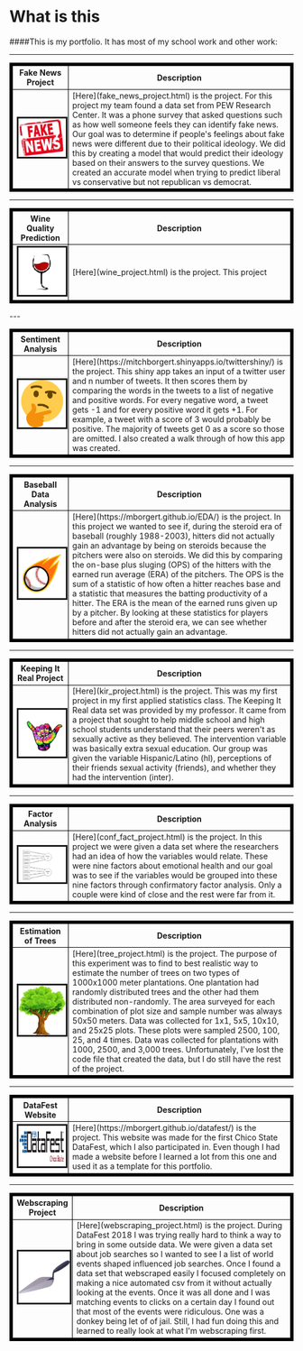 

# What is this

####This is my portfolio. It has most of my school work and other work: 

---

<table  border="5" bordercolor="black" align="center">
<colgroup>
<col width="20%" />
<col width="80%" />
</colgroup>

<thead>
<tr class="header">
<th align="center" >Fake News Project</th>
<th align="center" >Description</th>
</tr>
</thead>

<tbody>
<tr>
  <td><a href=fake_news_project.html><img src="images/fakenews.jpg" alt="" border=3></img> </td>  
  <td> [Here](fake_news_project.html) is the project. For this project my team found a data set from PEW Research Center. It was a phone survey that asked questions such as how well someone feels they can identify fake news. Our goal was to determine if people's feelings about fake news were different due to their political ideology. We did this by creating a model that would predict their ideology based on their answers to the survey questions. We created an accurate model when trying to predict liberal vs conservative but not republican vs democrat.</td>
</td>
</tr>

</tbody>
</table>

---


<table  border="5" bordercolor="black" align="center">
<colgroup>
<col width="20%" />
<col width="80%" />
</colgroup>

<thead>
<tr class="header">
<th align="center" >Wine Quality Prediction</th>
<th align="center" >Description</th>
</tr>
</thead>

<tbody>
<tr>
  <td><a href=wine_project.html><img src="images/wine.jpg" alt="" border=3></img> </td>  
  <td> [Here](wine_project.html) is the project. This project  </td>
</td>
</tr>

</tbody>
</table>
---

<table  border="5" bordercolor="black" align="center">
<colgroup>
<col width="20%" />
<col width="80%" />
</colgroup>

<thead>
<tr class="header">
<th align="center" >Sentiment Analysis</th>
<th align="center" >Description</th>
</tr>
</thead>

<tbody>
<tr>
  <td><a href=https://mitchborgert.shinyapps.io/twittershiny/><img src="images/think.png" alt="" border=3></img> </td>  
  <td> [Here](https://mitchborgert.shinyapps.io/twittershiny/) is the project. This shiny app takes an input of a twitter user and n number of tweets. It then scores them by comparing the words in the tweets to a list of negative and positive words. For every negative word, a tweet gets -1 and for every positive word it gets +1. For example, a tweet with a score of 3 would probably be positive. The majority of tweets get 0 as a score so those are omitted. I also created a walk through of how this app was created.  </td>
</td>
</tr>

</tbody>
</table>

---

<table  border="5" bordercolor="black" align="center">
<colgroup>
<col width="20%" />
<col width="80%" />
</colgroup>

<thead>
<tr class="header">
<th align="center" >Baseball Data Analysis</th>
<th align="center" >Description</th>
</tr>
</thead>

<tbody>
<tr>
  <td><a href=https://mborgert.github.io/EDA/><img src="images/baseball.jpg" alt="" border=3></img> </td>  
  <td> [Here](https://mborgert.github.io/EDA/) is the project. In this project we wanted to see if, during the steroid era of baseball (roughly 1988-2003), hitters did not actually gain an advantage by being on steroids because the pitchers were also on steroids. We did this by comparing the on-base plus sluging (OPS) of the hitters with the earned run average (ERA) of the pitchers. The OPS is the sum of a statistic of how often a hitter reaches base and a statistic that measures the batting productivity of a hitter. The ERA is the mean of the earned runs given up by a pitcher. By looking at these statistics for players before and after the steroid era, we can see whether hitters did not actually gain an advantage. </td>
</td>
</tr>

</tbody>
</table>

---

<table  border="5" bordercolor="black" align="center">
<colgroup>
<col width="20%" />
<col width="80%" />
</colgroup>

<thead>
<tr class="header">
<th align="center" >Keeping It Real Project</th>
<th align="center" >Description</th>
</tr>
</thead>

<tbody>
<tr>
  <td><a href=kir_project.html><img src="images/keeping_it_real.jpg" alt="" border=3></img> </td>  
  <td> [Here](kir_project.html) is the project. This was my first project in my first applied statistics class. The Keeping It Real data set was provided by my professor. It came from a project that sought to help middle school and high school students understand that their peers weren't as sexually active as they believed. The intervention variable was basically extra sexual education. Our group was given the variable Hispanic/Latino (hl), perceptions of their friends sexual activity (friends), and whether they had the intervention (inter).  </td>
</td>
</tr>

</tbody>
</table>

---

<table  border="5" bordercolor="black" align="center">
<colgroup>
<col width="20%" />
<col width="80%" />
</colgroup>

<thead>
<tr class="header">
<th align="center" >Factor Analysis</th>
<th align="center" >Description</th>
</tr>
</thead>

<tbody>
<tr>
  <td><a href=conf_fact_project.html><img src="images/factor.png" alt="" border=3></img> </td>  
  <td> [Here](conf_fact_project.html) is the project. In this project we were given a data set where the researchers had an idea of how the variables would relate. These were nine factors about emotional health and our goal was to see if the variables would be grouped into these nine factors through confirmatory factor analysis. Only a couple were kind of close and the rest were far from it.  </td>
</td>
</tr>

</tbody>
</table>

---


<table  border="5" bordercolor="black" align="center">
<colgroup>
<col width="20%" />
<col width="80%" />
</colgroup>

<thead>
<tr class="header">
<th align="center" >Estimation of Trees</th>
<th align="center" >Description</th>
</tr>
</thead>

<tbody>
<tr>
  <td><a href=tree_project.html><img src="images/tree.jpg" alt="" border=3></img> </td>  
  <td> [Here](tree_project.html) is the project. The purpose of this experiment was to find to best realistic way to estimate the number of trees on two types of 1000x1000 meter plantations. One plantation had randomly distributed trees and the other had them distributed non-randomly. The area surveyed for each combination of plot size and sample number was always 50x50 meters. Data was collected for 1x1, 5x5, 10x10, and 25x25 plots. These plots were sampled 2500, 100, 25, and 4 times. Data was collected for plantations with 1000, 2500, and 3,000 trees. Unfortunately, I've lost the code file that created the data, but I do still have the rest of the project.  </td>
</td>
</tr>

</tbody>
</table>

---

<table  border="5" bordercolor="black" align="center">
<colgroup>
<col width="20%" />
<col width="80%" />
</colgroup>

<thead>
<tr class="header">
<th align="center" >DataFest Website</th>
<th align="center" >Description</th>
</tr>
</thead>

<tbody>
<tr>
  <td><a href=https://mborgert.github.io/datafest/><img src="images/datafest.png" alt="" border=3></img> </td>  
  <td> [Here](https://mborgert.github.io/datafest/) is the project. This website was made for the first Chico State DataFest, which I also participated in. Even though I had made a website before I learned a lot from this one and used it as a template for this portfolio.  </td>
</td>
</tr>

</tbody>
</table>

---

<table  border="5" bordercolor="black" align="center">
<colgroup>
<col width="20%" />
<col width="80%" />
</colgroup>

<thead>
<tr class="header">
<th align="center" >Webscraping Project</th>
<th align="center" >Description</th>
</tr>
</thead>

<tbody>
<tr>
  <td><a href=webscraping_project.html><img src="images/trowel.jpg" alt="" border=3></img> </td>  
  <td> [Here](webscraping_project.html) is the project. During DataFest 2018 I was trying really hard to think a way to bring in some outside data. We were given a data set about job searches so I wanted to see I a list of world events shaped influenced job searches. Once I found a data set that webscraped easily I focused completely on making a nice automated csv from it without actually looking at the events. Once it was all done and I was matching events to clicks on a certain day I found out that most of the events were ridiculous. One was a donkey being let of of jail. Still, I had fun doing this and learned to really look at what I'm webscraping first.  </td>
</td>
</tr>

</tbody>
</table>






